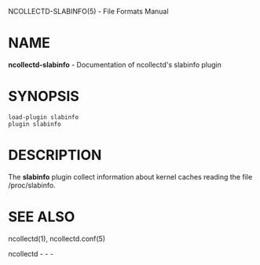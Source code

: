 NCOLLECTD-SLABINFO(5) - File Formats Manual

# NAME

**ncollectd-slabinfo** - Documentation of ncollectd's slabinfo plugin

# SYNOPSIS

	load-plugin slabinfo
	plugin slabinfo

# DESCRIPTION

The **slabinfo** plugin collect information about kernel caches reading the
file /proc/slabinfo.

# SEE ALSO

ncollectd(1),
ncollectd.conf(5)

ncollectd - - -
